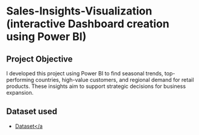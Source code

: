 # Sales-Insights-Visualization (interactive Dashboard creation using Power BI)
## Project Objective
I developed this project using Power BI to find seasonal trends, top-performing countries, high-value customers, and regional demand for retail products. These insights aim to support strategic decisions for business expansion.

## Dataset used
- <a href="https://github.com/omkarbhangade/Sales-Insights-Visualization/blob/main/Online%20Retail%20Data%20Set.xlsx">Dataset</a
